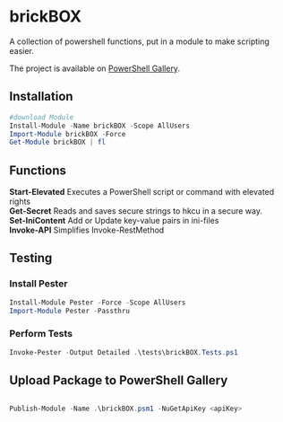 # brickBOX

A collection of powershell functions, put in a module to make scripting easier. 

The project is available on [PowerShell Gallery](https://www.powershellgallery.com/packages/brickBOX).


## Installation

``` powershell
#download Module 
Install-Module -Name brickBOX -Scope AllUsers
Import-Module brickBOX -Force
Get-Module brickBOX | fl
```

## Functions

**Start-Elevated** Executes a PowerShell script or command with elevated rights  
**Get-Secret** Reads and saves secure strings to hkcu in a secure way.  
**Set-IniContent** Add or Update key-value pairs in ini-files  
**Invoke-API** Simplifies Invoke-RestMethod  


## Testing

### Install Pester

``` powershell
Install-Module Pester -Force -Scope AllUsers
Import-Module Pester -Passthru
```

### Perform Tests

``` powershell
Invoke-Pester -Output Detailed .\tests\brickBOX.Tests.ps1
```

## Upload Package to PowerShell Gallery
``` powershell

Publish-Module -Name .\brickBOX.psm1 -NuGetApiKey <apiKey>
```
